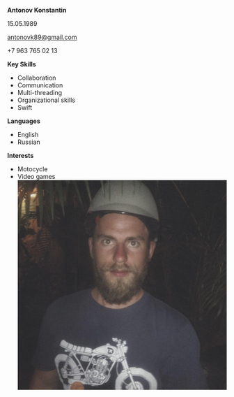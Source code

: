 **Antonov Konstantin**

15.05.1989 

antonovk89@gmail.com

+7 963 765 02 13

**Key Skills**
* Collaboration
* Communication
* Multi-threading
* Organizational skills
* Swift

**Languages**
* English
* Russian

**Interests**

* Motocycle
* Video games
![](img/photo_2015-12-02_18-24-00.jpg)
